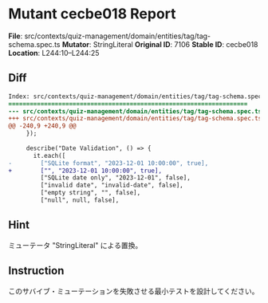 # Mutant cecbe018 Report

**File**: src/contexts/quiz-management/domain/entities/tag/tag-schema.spec.ts
**Mutator**: StringLiteral
**Original ID**: 7106
**Stable ID**: cecbe018
**Location**: L244:10–L244:25

## Diff

```diff
Index: src/contexts/quiz-management/domain/entities/tag/tag-schema.spec.ts
===================================================================
--- src/contexts/quiz-management/domain/entities/tag/tag-schema.spec.ts	original
+++ src/contexts/quiz-management/domain/entities/tag/tag-schema.spec.ts	mutated #7106
@@ -240,9 +240,9 @@
     });
 
     describe("Date Validation", () => {
       it.each([
-        ["SQLite format", "2023-12-01 10:00:00", true],
+        ["", "2023-12-01 10:00:00", true],
         ["SQLite date only", "2023-12-01", false],
         ["invalid date", "invalid-date", false],
         ["empty string", "", false],
         ["null", null, false],
```

## Hint

ミューテータ "StringLiteral" による置換。

## Instruction

このサバイブ・ミューテーションを失敗させる最小テストを設計してください。
